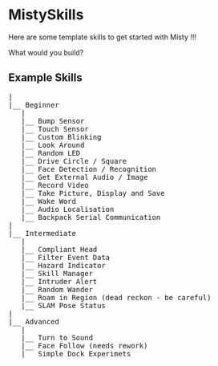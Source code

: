 # MistySkills

Here are some template skills to get started with Misty !!!

What would you build? 

## Example Skills
<pre>
|
|__ Beginner
   |
   |__ Bump Sensor
   |__ Touch Sensor
   |__ Custom Blinking
   |__ Look Around
   |__ Random LED
   |__ Drive Circle / Square
   |__ Face Detection / Recognition
   |__ Get External Audio / Image
   |__ Record Video
   |__ Take Picture, Display and Save
   |__ Wake Word
   |__ Audio Localisation
   |__ Backpack Serial Communication
|
|__ Intermediate
   |
   |__ Compliant Head
   |__ Filter Event Data
   |__ Hazard Indicator
   |__ Skill Manager
   |__ Intruder Alert
   |__ Random Wander
   |__ Roam in Region (dead reckon - be careful)
   |__ SLAM Pose Status
|
|__ Advanced
   |
   |__ Turn to Sound
   |__ Face Follow (needs rework)
   |__ Simple Dock Experimets
</pre>

